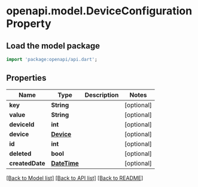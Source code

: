 # openapi.model.DeviceConfigurationProperty

## Load the model package
```dart
import 'package:openapi/api.dart';
```

## Properties
Name | Type | Description | Notes
------------ | ------------- | ------------- | -------------
**key** | **String** |  | [optional] 
**value** | **String** |  | [optional] 
**deviceId** | **int** |  | [optional] 
**device** | [**Device**](Device.md) |  | [optional] 
**id** | **int** |  | [optional] 
**deleted** | **bool** |  | [optional] 
**createdDate** | [**DateTime**](DateTime.md) |  | [optional] 

[[Back to Model list]](../README.md#documentation-for-models) [[Back to API list]](../README.md#documentation-for-api-endpoints) [[Back to README]](../README.md)


